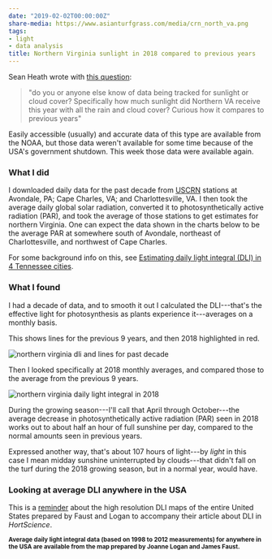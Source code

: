 ```yaml
---
date: "2019-02-02T00:00:00Z"
share-media: https://www.asianturfgrass.com/media/crn_north_va.png
tags:
- light
- data analysis
title: Northern Virginia sunlight in 2018 compared to previous years
---
```


Sean Heath wrote with [this question](https://twitter.com/MvccTurf/status/1082364517093441536):

> "do you or anyone else know of data being tracked for sunlight or cloud cover? Specifically how much sunlight did Northern VA receive this year with all the rain and cloud cover? Curious how it compares to previous years"

Easily accessible (usually) and accurate data of this type are available from the NOAA, but those data weren't available for some time because of the USA's government shutdown. This week those data were available again. 

### What I did

I downloaded daily data for the past decade from [USCRN](https://www.ncdc.noaa.gov/data-access/land-based-station-data/land-based-datasets/us-climate-reference-network-uscrn) stations at Avondale, PA; Cape Charles, VA; and Charlottesville, VA. I then took the average daily global solar radiation, converted it to photosynthetically active radiation (PAR), and took the average of those stations to get estimates for northern Virginia. One can expect the data shown in the charts below to be the average PAR at somewhere south of Avondale, northeast of Charlottesville, and northwest of Cape Charles.

For some background info on this, see [Estimating daily light integral (DLI) in 4 Tennessee cities](http://www.seminar.asianturfgrass.com/tn_dli_description.html).

### What I found

I had a decade of data, and to smooth it out I calculated the DLI---that's the effective light for photosynthesis as plants experience it---averages on a monthly basis. 

This shows lines for the previous 9 years, and then 2018 highlighted in red.

![northern virginia dli and lines for past decade](/media/crn_north_va_lines.png)

Then I looked specifically at 2018 monthly averages, and compared those to the average from the previous 9 years.

![northern virginia daily light integral in 2018](/media/crn_north_va.png)

During the growing season---I'll call that April through October---the average decrease in photosynthetically active radiation (PAR) seen in 2018 works out to about half an hour of full sunshine per day, compared to the normal amounts seen in previous years.

Expressed another way, that's about 107 hours of light---by *light* in this case I mean midday sunshine uninterrupted by clouds---that didn't fall on the turf during the 2018 growing season, but in a normal year, would have.

### Looking at average DLI anywhere in the USA

This is a [reminder](https://www.asianturfgrass.com/2018-10-14-high-resolution-dli-maps-united-states/) about the high resolution DLI maps of the entire United States prepared by Faust and Logan to accompany their article about DLI in *HortScience*.

[<media src="https://www.asianturfgrass.com/media/dli_map_va.png">](https://www.asianturfgrass.com/2018-10-14-high-resolution-dli-maps-united-states/)
<small><strong>Average daily light integral data (based on 1998 to 2012 measurements) for anywhere in the USA are available from the map prepared by Joanne Logan and James Faust.</strong></small>




